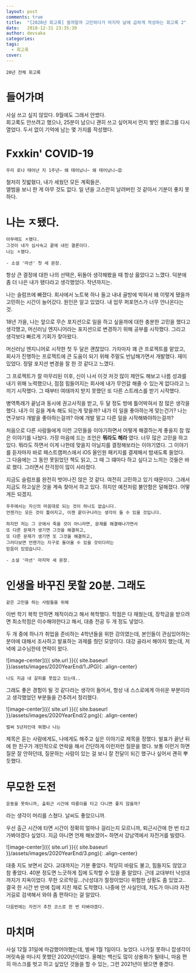 ```yaml
---
layout: post
comments: true
title:  "[2020년 회고록] 쓸까말까 고민하다가 마지막 날에 급하게 작성하는 회고록 2"
date:   2018-12-31 23:35:30
author: devsaka
categories:
tags:
  - 회고록
cover:
---
```


```
20년 전체 회고록
```

# 들어가며

사실 쓰고 싶지 않았다. 9월에도 그래서 안썼다.<br>회고록도 안쓰려고 했으나, 25분이 남으니 괜히 쓰고 싶어져서 먼지 쌓인 블로그를 다시 열었다. 두서 없이 기억에 남는 몇 가지를 작성했다.

# Fxxkin' COVID-19
```
우리 로나 태어난 지 1주년~ 왜 태어났니~ 왜 태어났니~😡
```
철저히 짓밟혔다, 내가 세웠던 모든 계획들은.<br>앨범을 보니 한 게 아무 것도 없다. 일 년을 고스란히 날려버린 것 같아서 기분이 좋지 못하다.

# 나는 ㅈ됐다. 
```
아무래도 ㅈ됐다. 
그것이 내가 심사숙고 끝에 내린 결론이다. 
나는 ㅈ됐다.

- 소설 '마션' 첫 세 문장.
```
항상 큰 결정에 대한 나의 선택은, 뒤돌아 생각해봤을 때 항상 옳았다고 느꼈다. 덕분에 좀 더 나은 내가 됐다라고 생각했었다.
작년까지는.

나는 슬럼프에 빠졌다. 회사에서 노트북 하나 들고 내내 골방에 박혀서 왜 이렇게 됐을까 고민하는 시간이 늘어갔다. 원인은 알고 있었다. 내 업무 퍼포먼스가 너무 안나온다는 것.

18년 가을, 나는 앞으로 무슨 포지션으로 일을 하고 싶을까에 대한 충분한 고민을 했다고 생각했고, 머신러닝 엔지니어라는 포지션으로 변경하기 위해 공부를 시작했다. 그리고 생각보다 빠르게 기회가 찾아왔다. 

머신러닝 엔지니어로 시작한 첫 두 달은 괜찮았다. 가자마자 꽤 큰 프로젝트를 맡았고, 회사가 진행하는 프로젝트에 큰 도움이 되기 위해 주말도 반납해가면서 개발했다. 재미있었다. 정말 포지션 변경을 잘 한 것 같다고 느꼈다.

그 프로젝트가 잘 마무리된 이후, 신이 나서 이것 저것 많이 제안도 해보고 나름 성과를 내기 위해 노력했으나, 점점 힘들어지는 회사에 내가 무언갈 해줄 수 있는게 없다라고 느끼기 시작했다. 그 때부터 여태까지 받지 못했던 또 다른 스트레스를 받기 시작했다. 

병역특례가 끝남과 동시에 권고사직을 받고, 두 달 정도 방에 틀어박혀서 참 많은 생각을 했다. 내가 이 길을 계속 해도 되는게 맞을까? 내가 이 일을 좋아하는게 맞는건가? 나는 연구보다 개발을 좋아하는걸까? 아예 개발 말고 다른 일을 시작해봐야하는걸까? 

처음으로 다른 사람들에게 이런 고민들을 이야기하면서 어떻게 해결하는게 좋을지 참 많은 이야기를 나눴다. 가장 마음에 드는 조언은 **뭐라도 해라** 였다. 너무 많은 고민을 하고 있다. 뭐라도 하면서 이게 나한테 맞을지 아닐지를 결정해보라는 이야기였다. 그 이야기를 듣자마자 바로 패스트캠퍼스에서 iOS 올인원 패키지를 결제해서 밤새도록 들었다. 그 다음에는 그 동안 못읽었던 책도 읽고, 그 때 그 떄마다 하고 싶다고 느끼는 것들은 바로 했다. 그러면서 잔걱정이 많이 사라졌다.

지금도 슬럼프를 완전히 벗어나진 않은 것 같다. 여전히 고민하고 있기 때문이다. 그래서 지금도 하고싶은 것을 계속 찾아서 하고 있다. 하지만 예전처럼 불안함은 덜해졌다. 어떻게든 되겠지.

```
우주에서는 자신의 마음대로 되는 것이 하나도 없습니다.
언젠가는 모든 것이 틀어지고, 이젠 끝이구나라는 생각이 들 수 있을 것입니다.

하지만 저는 그 곳에서 죽을 것이 아니라면, 문제를 해결해나가면서
또 다른 문제가 생기면 그것을 해결하고,
또 다른 문제가 생기면 또 그것을 해결하고,
그러다보면 언젠가는 지구로 돌아올 수 있을 것이다라는
믿음이 있었습니다.

- 소설 '마션' 마지막 세 문장.
```

# 인생을 바꾸진 못할 20분. 그래도
```
같은 고민을 하는 사람들을 위해
```
이번 학기 복학 안하면 제적이라고 해서 복학했다. 학점은 다 채웠는데, 장학금을 받으려면 최소학점은 이수해야한다고 해서, 대충 전공 두 개 정도 넣었다.

두 개 중에 하나가 취업을 준비하는 4학년들을 위한 강의였는데, 본인들이 관심있어하는 분야에 대해서 조사하고 발표하는 과제를 줬던 모양이다. 대강 골라서 해야지 했는데, 저녁에 교수님한테 연락이 왔다.

![image-center]({{ site.url }}{{ site.baseurl }}/assets/images/2020YearEnd/1.JPG){: .align-center}

```
나도 지금 내 갈피를 못잡고 있는데..
```

그래도 좋은 경험이 될 것 같다라는 생각이 들어서, 항상 내 스스로에게 아쉬운 부분이라고 생각했었던 부분들을 간추려서 정리했다. 

![image-center]({{ site.url }}{{ site.baseurl }}/assets/images/2020YearEnd/2.png){: .align-center}

```
벌써 5년차인데 뭐했나 나는
```

제목은 듣는 사람에게도, 나에게도 해주고 싶은 이야기로 제목을 정했다. 발표가 끝난 뒤에 한 친구가 개인적으로 연락을 해서 간단하게 이런저런 질문을 했다. 보통 이런거 하면 질문 잘 안하던데, 질문하는 사람이 있는 걸 보니 잘 전달이 되긴 했구나 싶어서 괜히 뿌듯했다.

# 무모한 도전
```
운동을 못하니까, 출퇴근 시간에 따릉이를 타고 다니면 좋지 않을까?
```
라는 생각이 머리를 스쳤다. 날씨도 좋았으니까. 

우선 출근 시간에 타면 시간이 정확히 얼마나 걸리는지 모르니까, 퇴근시간에 한 번 타고 가봐야겠다 싶었다. 지금 아니면 언제 해보겠어~ 하면서 강남역에서 자전거를 빌렸다. 

![image-center]({{ site.url }}{{ site.baseurl }}/assets/images/2020YearEnd/3.png){: .align-center}

대충 지도 보면서 갔다. 교대까지는 기분 좋았다. 적당히 바람도 불고, 힘들지도 않았고 참 좋았다. 40분 정도면 느긋하게 집에 도착할 수 있을 줄 알았다. 근데 교대부터 낙성대까지가 지옥이었다. 무한 오르막길...(낙성대가 절정이었다) 위험한 상황도 좀 있었고.. 결국 한 시간 반 만에 집에 지친 채로 도착했다. 나중에 안 사실인데, 차도가 아니라 자전거길로 검색해서 와야 좀 편하다는 걸 알았다.

```
다음번에는 자전거 추천 코스로 한 번 타봐야겠다.
```

# 마치며
사실 12월 31일에 마감했어야했는데, 벌써 1월 1일이다. 늦었다. 나가질 못하니 잡생각이 머릿속을 떠나지 못했던 2020년이었다. 올해는 백신도 많이 상용화가 될테니, 마음 편히 마스크를 벗고 하고 싶었던 것들을 할 수 있는, 그런 2021년이 됐으면 좋겠다.